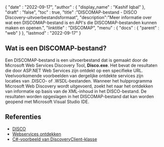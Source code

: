 {
  "date" : "2022-09-17",
  "author" : {
    "display_name" : "Kashif Iqbal"
},
  "draft" : "false",
  "toc" : true,
  "title" :"DISCOMAP-bestand - DISCO Discovery-uitvoerbestandsformaat",
  "description":"Meer informatie over wat een DISCOMAP-bestand is en API's die DISCOMAP-bestanden kunnen maken en openen.",
  "linktitle" : "DISCOMAP",
  "menu" : {
    "docs" : {
      "parent" : "web"
}
},
  "lastmod" : "2022-09-17"
}

## Wat is een DISCOMAP-bestand?

Een DISCOMAP-bestand is een uitvoerbestand dat is gemaakt door de Microsoft Web Services Discovery Tool, **Disco.exe**. Het bevat de resultaten die door ASP.NET Web Services zijn ontdekt op een specifieke URL. Veelvoorkomende voorbeelden van dergelijke ontdekte services zijn locaties van .DISCO- of .WSDL-bestanden. Wanneer het hulpprogramma Microsoft Web Discovery wordt uitgevoerd, zoekt het naar het ontdekken van informatie op basis van de XML-inhoud in het DISCO-bestand. De resultaten worden opgeslagen in het DISCOMAP-bestand dat kan worden geopend met Microsoft Visual Studio IDE.

## Referenties

* [DISCO](https://appsource.microsoft.com/en-us/product/office/WA104381894)
* [Webservices ontdekken](https://en.wikipedia.org/wiki/Web_Services_Discovery)
* [C#-voorbeeld van DiscoveryClient-klasse](https://learn.microsoft.com/en-us/dotnet/api/system.web.services.discovery.discoveryclientprotocol?view=netframework-4.8)

